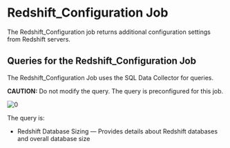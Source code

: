 # Redshift_Configuration Job

The Redshift_Configuration job returns additional configuration settings from Redshift servers.

## Queries for the Redshift_Configuration Job

The Redshift_Configuration Job uses the SQL Data Collector for queries.

**CAUTION:** Do not modify the query. The query is preconfigured for this job.

![0](/img/versioned_docs/accessanalyzer_11.6/accessanalyzer/solutions/databases/redshift/collection/0.collectionconfiguration.webp)

The query is:

- Redshift Database Sizing — Provides details about Redshift databases and overall database size
